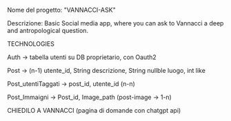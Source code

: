 Nome del progetto: "VANNACCI-ASK"

Descrizione:
	Basic Social media app, where you can ask to Vannacci a deep and antropological question.



TECHNOLOGIES

Auth -> tabella utenti su DB proprietario, con Oauth2

Post -> (n-1) utente_id, String descrizione, String nullble luogo, int like

Post_utentiTaggati -> post_id, utente_id (n-n)

Post_Immaigni -> Post_id, Image_path (post-image -> 1-n)

CHIEDILO A VANNACCI (pagina di domande con chatgpt api)



